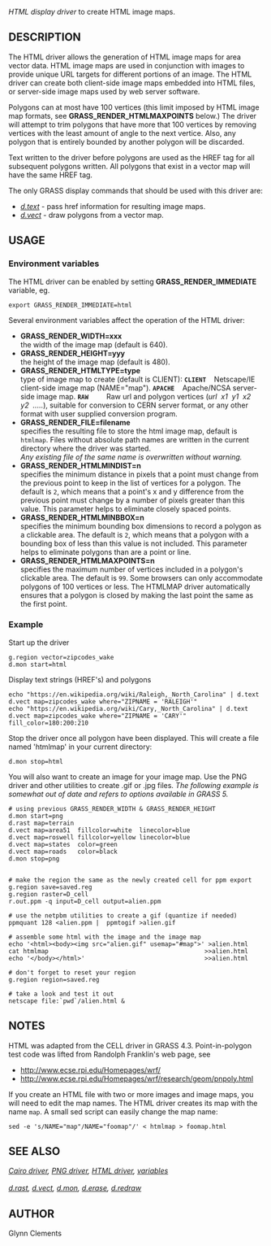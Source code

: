 *HTML display driver* to create HTML image maps.

## DESCRIPTION

The HTML driver allows the generation of HTML image maps for area vector
data. HTML image maps are used in conjunction with images to provide
unique URL targets for different portions of an image. The HTML driver
can create both client-side image maps embedded into HTML files, or
server-side image maps used by web server software.

Polygons can at most have 100 vertices (this limit imposed by HTML image
map formats, see **GRASS_RENDER_HTMLMAXPOINTS** below.) The driver will
attempt to trim polygons that have more that 100 vertices by removing
vertices with the least amount of angle to the next vertice. Also, any
polygon that is entirely bounded by another polygon will be discarded.

Text written to the driver before polygons are used as the HREF tag for
all subsequent polygons written. All polygons that exist in a vector map
will have the same HREF tag.

The only GRASS display commands that should be used with this driver
are:

-   *[d.text](d.text.html)* - pass href information for resulting image
    maps.
-   *[d.vect](d.vect.html)* - draw polygons from a vector map.

## USAGE

### Environment variables

The HTML driver can be enabled by setting **GRASS_RENDER_IMMEDIATE**
variable, eg.

```
export GRASS_RENDER_IMMEDIATE=html
```

Several environment variables affect the operation of the HTML driver:

-   **GRASS_RENDER_WIDTH=xxx**\
    the width of the image map (default is 640).
-   **GRASS_RENDER_HEIGHT=yyy**\
    the height of the image map (default is 480).
-   **GRASS_RENDER_HTMLTYPE=type**\
    type of image map to create (default is CLIENT):
    **`CLIENT`**    Netscape/IE client-side image map (NAME=\"map\").
    **`APACHE`**    Apache/NCSA server-side image map.
    **`RAW`**         Raw url and polygon vertices (*url  x1  y1  x2 
    y2  \.....*), suitable for conversion to CERN server format, or any
    other format with user supplied conversion program.
-   **GRASS_RENDER_FILE=filename**\
    specifies the resulting file to store the html image map, default is
    `htmlmap`. Files without absolute path names are written in the
    current directory where the driver was started.\
    *Any existing file of the same name is overwritten without warning.*
-   **GRASS_RENDER_HTMLMINDIST=n**\
    specifies the minimum distance in pixels that a point must change
    from the previous point to keep in the list of vertices for a
    polygon. The default is `2`, which means that a point\'s x and y
    difference from the previous point must change by a number of pixels
    greater than this value. This parameter helps to eliminate closely
    spaced points.
-   **GRASS_RENDER_HTMLMINBBOX=n**\
    specifies the minimum bounding box dimensions to record a polygon as
    a clickable area. The default is `2`, which means that a polygon
    with a bounding box of less than this value is not included. This
    parameter helps to eliminate polygons than are a point or line.
-   **GRASS_RENDER_HTMLMAXPOINTS=n**\
    specifies the maximum number of vertices included in a polygon\'s
    clickable area. The default is `99`. Some browsers can only
    accommodate polygons of 100 vertices or less. The HTMLMAP driver
    automatically ensures that a polygon is closed by making the last
    point the same as the first point.

### Example

Start up the driver

```
g.region vector=zipcodes_wake
d.mon start=html
```

Display text strings (HREF\'s) and polygons

```
echo "https://en.wikipedia.org/wiki/Raleigh,_North_Carolina" | d.text
d.vect map=zipcodes_wake where="ZIPNAME = 'RALEIGH'"
echo "https://en.wikipedia.org/wiki/Cary,_North_Carolina" | d.text
d.vect map=zipcodes_wake where="ZIPNAME = 'CARY'" fill_color=180:200:210
```

Stop the driver once all polygon have been displayed. This will create a
file named \'htmlmap\' in your current directory:

```
d.mon stop=html
```

You will also want to create an image for your image map. Use the PNG
driver and other utilities to create .gif or .jpg files. *The following
example is somewhat out of date and refers to options available in GRASS
5.*

```
# using previous GRASS_RENDER_WIDTH & GRASS_RENDER_HEIGHT
d.mon start=png
d.rast map=terrain
d.vect map=area51  fillcolor=white  linecolor=blue
d.vect map=roswell fillcolor=yellow linecolor=blue
d.vect map=states  color=green
d.vect map=roads   color=black
d.mon stop=png


# make the region the same as the newly created cell for ppm export
g.region save=saved.reg
g.region raster=D_cell
r.out.ppm -q input=D_cell output=alien.ppm

# use the netpbm utilities to create a gif (quantize if needed)
ppmquant 128 <alien.ppm |  ppmtogif >alien.gif

# assemble some html with the image and the image map
echo '<html><body><img src="alien.gif" usemap="#map">' >alien.html
cat htmlmap                                           >>alien.html
echo '</body></html>'                                 >>alien.html

# don't forget to reset your region
g.region region=saved.reg

# take a look and test it out
netscape file:`pwd`/alien.html &
```

## NOTES

HTML was adapted from the CELL driver in GRASS 4.3. Point-in-polygon
test code was lifted from Randolph Franklin\'s web page, see

-   <http://www.ecse.rpi.edu/Homepages/wrf/>
-   <http://www.ecse.rpi.edu/Homepages/wrf/research/geom/pnpoly.html>

If you create an HTML file with two or more images and image maps, you
will need to edit the map names. The HTML driver creates its map with
the name `map`. A small sed script can easily change the map name:

```
sed -e 's/NAME="map"/NAME="foomap"/' < htmlmap > foomap.html
```

## SEE ALSO

*[Cairo driver](cairodriver.html), [PNG driver](pngdriver.html), [HTML
driver](htmldriver.html), [variables](variables.html)\
\
[d.rast](d.rast.html), [d.vect](d.vect.html), [d.mon](d.mon.html),
[d.erase](d.erase.html), [d.redraw](d.redraw.html)*

## AUTHOR

Glynn Clements
